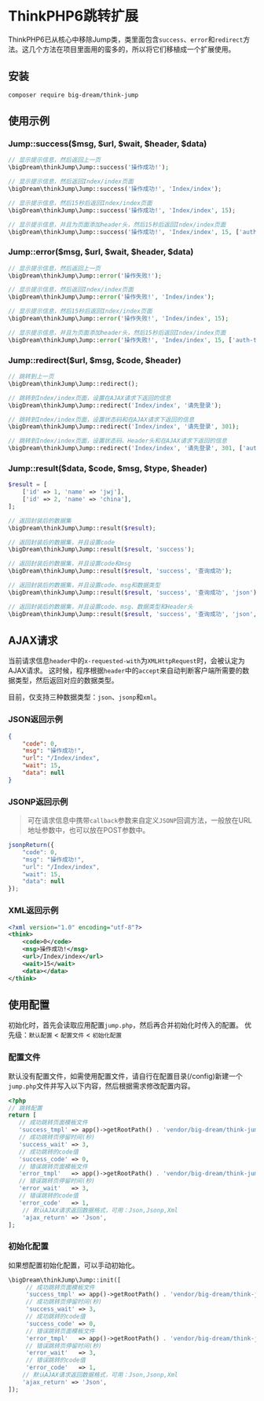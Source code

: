 # ThinkPHP6跳转扩展

ThinkPHP6已从核心中移除Jump类，类里面包含`success`、`error`和`redirect`方法。这几个方法在项目里面用的蛮多的，所以将它们移植成一个扩展使用。

## 安装
```
composer require big-dream/think-jump
```

## 使用示例

### Jump::success($msg, $url, $wait, $header, $data)
```php
// 显示提示信息，然后返回上一页
\bigDream\thinkJump\Jump::success('操作成功!');

// 显示提示信息，然后返回Index/index页面
\bigDream\thinkJump\Jump::success('操作成功!', 'Index/index');

// 显示提示信息，然后15秒后返回Index/index页面
\bigDream\thinkJump\Jump::success('操作成功!', 'Index/index', 15);

// 显示提示信息，并且为页面添加header头，然后15秒后返回Index/index页面
\bigDream\thinkJump\Jump::success('操作成功!', 'Index/index', 15, ['auth-token' => 'abcd学英语']);
```

### Jump::error($msg, $url, $wait, $header, $data)
```php
// 显示提示信息，然后返回上一页
\bigDream\thinkJump\Jump::error('操作失败!');

// 显示提示信息，然后返回Index/index页面
\bigDream\thinkJump\Jump::error('操作失败!', 'Index/index');

// 显示提示信息，然后15秒后返回Index/index页面
\bigDream\thinkJump\Jump::error('操作失败!', 'Index/index', 15);

// 显示提示信息，并且为页面添加header头，然后15秒后返回Index/index页面
\bigDream\thinkJump\Jump::error('操作失败!', 'Index/index', 15, ['auth-token' => 'abcd学英语']);
```

### Jump::redirect($url, $msg, $code, $header)
```php
// 跳转到上一页
\bigDream\thinkJump\Jump::redirect();

// 跳转到Index/index页面，设置在AJAX请求下返回的信息
\bigDream\thinkJump\Jump::redirect('Index/index', '请先登录');

// 跳转到Index/index页面，设置状态码和在AJAX请求下返回的信息
\bigDream\thinkJump\Jump::redirect('Index/index', '请先登录', 301);

// 跳转到Index/index页面，设置状态码、Header头和在AJAX请求下返回的信息
\bigDream\thinkJump\Jump::redirect('Index/index', '请先登录', 301, ['auth-token' => 'abcd学英语']);
```

### Jump::result($data, $code, $msg, $type, $header)
```php
$result = [
    ['id' => 1, 'name' => 'jwj'],
    ['id' => 2, 'name' => 'china'],
];

// 返回封装后的数据集
\bigDream\thinkJump\Jump::result($result);

// 返回封装后的数据集，并且设置code
\bigDream\thinkJump\Jump::result($result, 'success');

// 返回封装后的数据集，并且设置code和msg
\bigDream\thinkJump\Jump::result($result, 'success', '查询成功');

// 返回封装后的数据集，并且设置code、msg和数据类型
\bigDream\thinkJump\Jump::result($result, 'success', '查询成功', 'json');

// 返回封装后的数据集，并且设置code、msg、数据类型和Header头
\bigDream\thinkJump\Jump::result($result, 'success', '查询成功', 'json', ['auth-token' => 'abcd学英语']);


```

## AJAX请求
当前请求信息`header`中的`x-requested-with`为`XMLHttpRequest`时，会被认定为AJAX请求。
这时候，程序根据`header`中的`accept`来自动判断客户端所需要的数据类型，然后返回对应的数据类型。

目前，仅支持三种数据类型：`json`、`jsonp`和`xml`。

### JSON返回示例
```json
{
    "code": 0,
    "msg": "操作成功!",
    "url": "/Index/index",
    "wait": 15,
    "data": null
}
```

### JSONP返回示例
> 可在请求信息中携带`callback`参数来自定义`JSONP`回调方法，一般放在URL地址参数中，也可以放在POST参数中。
```js
jsonpReturn({
    "code": 0,
    "msg": "操作成功!",
    "url": "/Index/index",
    "wait": 15,
    "data": null
});
```

### XML返回示例
```xml
<?xml version="1.0" encoding="utf-8"?>
<think>
    <code>0</code>
    <msg>操作成功!</msg>
    <url>/Index/index</url>
    <wait>15</wait>
    <data></data>
</think>
```

## 使用配置
初始化时，首先会读取应用配置`jump.php`，然后再合并初始化时传入的配置。
优先级：`默认配置` < `配置文件` < `初始化配置`

### 配置文件
默认没有配置文件，如需使用配置文件，请自行在配置目录(/config)新建一个`jump.php`文件并写入以下内容，然后根据需求修改配置内容。
```php
<?php
// 跳转配置
return [
   // 成功跳转页面模板文件
   'success_tmpl' => app()->getRootPath() . 'vendor/big-dream/think-jump/src/success.html',
   // 成功跳转页停留时间(秒)
   'success_wait' => 3,
   // 成功跳转的code值
   'success_code' => 0,
   // 错误跳转页面模板文件
   'error_tmpl'   => app()->getRootPath() . 'vendor/big-dream/think-jump/src/error.html',
   // 错误跳转页停留时间(秒)
   'error_wait'   => 3,
   // 错误跳转的code值
   'error_code'   => 1,
    // 默认AJAX请求返回数据格式，可用：Json,Jsonp,Xml
    'ajax_return' => 'Json',
];
```

### 初始化配置
如果想配置初始化配置，可以手动初始化。
```php
\bigDream\thinkJump\Jump::init([
     // 成功跳转页面模板文件
     'success_tmpl' => app()->getRootPath() . 'vendor/big-dream/think-jump/src/success.html',
     // 成功跳转页停留时间(秒)
     'success_wait' => 3,
     // 成功跳转的code值
     'success_code' => 0,
     // 错误跳转页面模板文件
     'error_tmpl'   => app()->getRootPath() . 'vendor/big-dream/think-jump/src/error.html',
     // 错误跳转页停留时间(秒)
     'error_wait'   => 3,
     // 错误跳转的code值
     'error_code'   => 1,
    // 默认AJAX请求返回数据格式，可用：Json,Jsonp,Xml
    'ajax_return' => 'Json',
]);
```